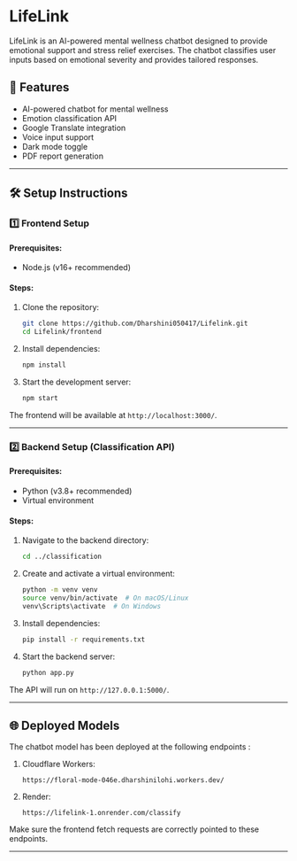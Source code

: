 # LifeLink

LifeLink is an AI-powered mental wellness chatbot designed to provide emotional support and stress relief exercises. The chatbot classifies user inputs based on emotional severity and provides tailored responses.

## 🚀 Features
- AI-powered chatbot for mental wellness
- Emotion classification API
- Google Translate integration
- Voice input support
- Dark mode toggle
- PDF report generation

---

## 🛠️ Setup Instructions

### 1️⃣ Frontend Setup

#### Prerequisites:
- Node.js (v16+ recommended)

#### Steps:
1. Clone the repository:
   ```sh
   git clone https://github.com/Dharshini050417/Lifelink.git
   cd Lifelink/frontend
   ```
2. Install dependencies:
   ```sh
   npm install
   ```
3. Start the development server:
   ```sh
   npm start
   ```

The frontend will be available at `http://localhost:3000/`.

---

### 2️⃣ Backend Setup (Classification API)

#### Prerequisites:
- Python (v3.8+ recommended)
- Virtual environment

#### Steps:
1. Navigate to the backend directory:
   ```sh
   cd ../classification
   ```
2. Create and activate a virtual environment:
   ```sh
   python -m venv venv
   source venv/bin/activate  # On macOS/Linux
   venv\Scripts\activate  # On Windows
   ```
3. Install dependencies:
   ```sh
   pip install -r requirements.txt
   ```
4. Start the backend server:
   ```sh
   python app.py
   ```

The API will run on `http://127.0.0.1:5000/`.

---

## 🌐 Deployed Models
The chatbot model has been deployed at the following endpoints :
1. Cloudflare Workers:
   ```
   https://floral-mode-046e.dharshinilohi.workers.dev/
   ```
2. Render:
   ```
   https://lifelink-1.onrender.com/classify
   ```

Make sure the frontend fetch requests are correctly pointed to these endpoints.

---


